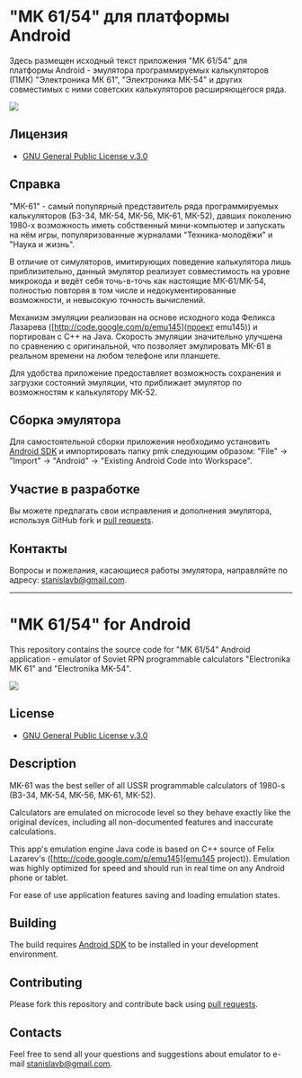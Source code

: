 # "MK 61/54" для платформы Android

Здесь размещен исходный текст приложения "МК 61/54" для платформы Android - эмулятора программируемых калькуляторов (ПМК) "Электроника МК 61", "Электроника МК-54" и других совместимых с ними советских калькуляторов расширяющегося ряда.

<a href="https://play.google.com/store/apps/details?id=com.cax.pmk&hl=ru" alt="Download from Google Play">
  <img src="http://www.android.com/images/brand/android_app_on_play_large.png">
</a>

## Лицензия

* [GNU General Public License v.3.0](http://www.gnu.org/licenses/gpl-3.0.html)


## Справка

"МК-61" - самый популярный представитель ряда программируемых калькуляторов (Б3-34, МК-54, МК-56, МК-61, МК-52), давших поколению 1980-х возможность иметь собственный мини-компьютер и запускать на нём игры, популяризованные журналами "Техника-молодёжи" и "Наука и жизнь".

В отличие от симуляторов, имитирующих поведение калькулятора лишь приблизительно, данный эмулятор реализует совместимость на уровне микрокода и ведёт себя точь-в-точь как настоящиe МК-61/MK-54, полностью повторяя в том числе и недокументированные возможности, и невысокую точность вычислений.

Механизм эмуляции реализован на основе исходного кода Феликса Лазарева ([http://code.google.com/p/emu145](проект emu145)) и портирован с C++ на Java.
Скорость эмуляции значительно улучшена по сравнению с оригинальной, что позволяет эмулировать МК-61 в реальном времени на любом телефоне или планшете.

Для удобства приложение предоставляет возможность сохранения и загрузки состояний эмуляции, что приближает эмулятор по возможностям к калькулятору МК-52.


## Сборка эмулятора

Для самостоятельной сборки приложения необходимо установить [Android SDK](http://developer.android.com/sdk/index.html)
и импортировать папку pmk следующим образом: "File" -> "Import" -> "Android" -> "Existing Android Code into Workspace".


## Участие в разработке

Вы можете предлагать свои исправления и дополнения эмулятора, используя GitHub fork и [pull requests](https://github.com/github/android/pulls).


## Контакты

Вопросы и пожелания, касающиеся работы эмулятора, направляйте по адресу: <stanislavb@gmail.com>.

---

# "MK 61/54" for Android

This repository contains the source code for "MK 61/54" Android application - emulator of Soviet RPN programmable calculators "Electronika MK 61" and "Electronika MK-54".

<a href="https://play.google.com/store/apps/details?id=com.cax.pmk" alt="Download from Google Play">
  <img src="http://www.android.com/images/brand/android_app_on_play_large.png">
</a>


## License

* [GNU General Public License v.3.0](http://www.gnu.org/licenses/gpl-3.0.html)


## Description

MK-61 was the best seller of all USSR programmable calculators of 1980-s (B3-34, MK-54, MK-56, MK-61, MK-52).

Calculators are emulated on microcode level so they behave exactly like the original devices, including all non-documented features and inaccurate calculations.

This app's emulation engine Java code is based on C++ source of Felix Lazarev's ([http://code.google.com/p/emu145](emu145 project)).
Emulation was highly optimized for speed and should run in real time on any Android phone or tablet.

For ease of use application features saving and loading emulation states.


## Building

The build requires [Android SDK](http://developer.android.com/sdk/index.html) to be installed in your development environment.


## Contributing

Please fork this repository and contribute back using [pull requests](https://github.com/github/android/pulls).


## Contacts

Feel free to send all your questions and suggestions about emulator to e-mail <stanislavb@gmail.com>.
